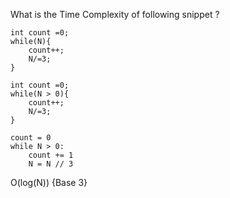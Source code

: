 What is the Time Complexity of following snippet ?

```
int count =0;
while(N){
    count++;
    N/=3;
}
```

```
int count =0;
while(N > 0){
    count++;
    N/=3;
}
```

```
count = 0
while N > 0:
    count += 1
    N = N // 3
```

O(log(N)) {Base 3}
